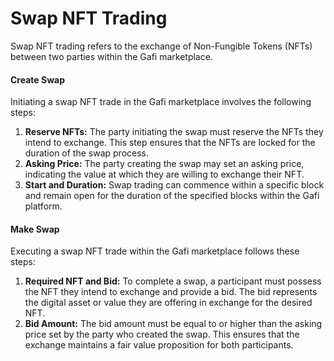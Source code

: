 # Swap NFT Trading

Swap NFT trading refers to the exchange of Non-Fungible Tokens (NFTs) between two parties within the Gafi marketplace.

#### Create Swap

Initiating a swap NFT trade in the Gafi marketplace involves the following steps:

1. **Reserve NFTs:** The party initiating the swap must reserve the NFTs they intend to exchange. This step ensures that the NFTs are locked for the duration of the swap process.
2. **Asking Price:** The party creating the swap may set an asking price, indicating the value at which they are willing to exchange their NFT.
3. **Start and Duration:** Swap trading can commence within a specific block and remain open for the duration of the specified blocks within the Gafi platform.

#### Make Swap

Executing a swap NFT trade within the Gafi marketplace follows these steps:

1. **Required NFT and Bid:** To complete a swap, a participant must possess the NFT they intend to exchange and provide a bid. The bid represents the digital asset or value they are offering in exchange for the desired NFT.
2. **Bid Amount:** The bid amount must be equal to or higher than the asking price set by the party who created the swap. This ensures that the exchange maintains a fair value proposition for both participants.
